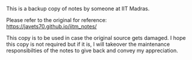 This is a backup copy of notes by someone at IIT Madras. 

Please refer to the original for reference: https://javets70.github.io/iitm_notes/

This copy is to be used in case the original source gets damaged.
I hope this copy is not required but if it is, I will takeover the maintenance
responsibilties of the notes to give back and convey my appreciation.
